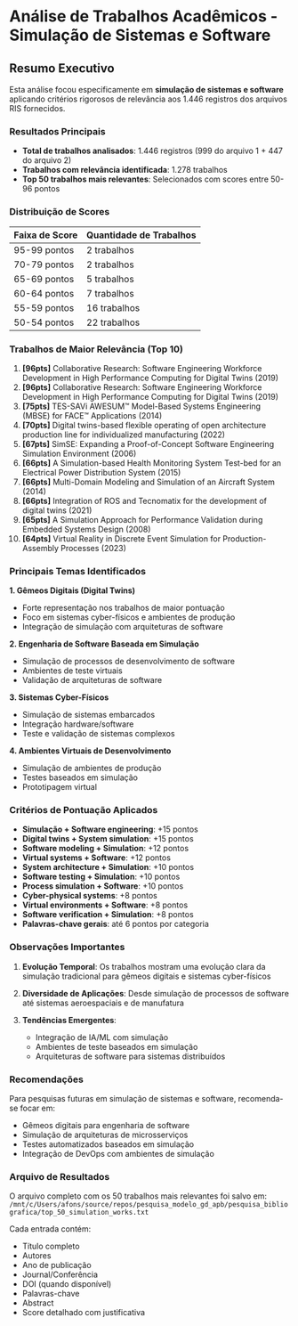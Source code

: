 # Análise de Trabalhos Acadêmicos - Simulação de Sistemas e Software

## Resumo Executivo

Esta análise focou especificamente em **simulação de sistemas e software** aplicando critérios rigorosos de relevância aos 1.446 registros dos arquivos RIS fornecidos.

### Resultados Principais

- **Total de trabalhos analisados**: 1.446 registros (999 do arquivo 1 + 447 do arquivo 2)
- **Trabalhos com relevância identificada**: 1.278 trabalhos
- **Top 50 trabalhos mais relevantes**: Selecionados com scores entre 50-96 pontos

### Distribuição de Scores

| Faixa de Score | Quantidade de Trabalhos |
|---------------|------------------------|
| 95-99 pontos  | 2 trabalhos |
| 70-79 pontos  | 2 trabalhos |
| 65-69 pontos  | 5 trabalhos |
| 60-64 pontos  | 7 trabalhos |
| 55-59 pontos  | 16 trabalhos |
| 50-54 pontos  | 22 trabalhos |

### Trabalhos de Maior Relevância (Top 10)

1. **[96pts]** Collaborative Research: Software Engineering Workforce Development in High Performance Computing for Digital Twins (2019)
2. **[96pts]** Collaborative Research: Software Engineering Workforce Development in High Performance Computing for Digital Twins (2019) 
3. **[75pts]** TES-SAVi AWESUM™ Model-Based Systems Engineering (MBSE) for FACE™ Applications (2014)
4. **[70pts]** Digital twins-based flexible operating of open architecture production line for individualized manufacturing (2022)
5. **[67pts]** SimSE: Expanding a Proof-of-Concept Software Engineering Simulation Environment (2006)
6. **[66pts]** A Simulation-based Health Monitoring System Test-bed for an Electrical Power Distribution System (2015)
7. **[66pts]** Multi-Domain Modeling and Simulation of an Aircraft System (2014)
8. **[66pts]** Integration of ROS and Tecnomatix for the development of digital twins (2021)
9. **[65pts]** A Simulation Approach for Performance Validation during Embedded Systems Design (2008)
10. **[64pts]** Virtual Reality in Discrete Event Simulation for Production-Assembly Processes (2023)

### Principais Temas Identificados

**1. Gêmeos Digitais (Digital Twins)**
- Forte representação nos trabalhos de maior pontuação
- Foco em sistemas cyber-físicos e ambientes de produção
- Integração de simulação com arquiteturas de software

**2. Engenharia de Software Baseada em Simulação**
- Simulação de processos de desenvolvimento de software
- Ambientes de teste virtuais
- Validação de arquiteturas de software

**3. Sistemas Cyber-Físicos**
- Simulação de sistemas embarcados
- Integração hardware/software
- Teste e validação de sistemas complexos

**4. Ambientes Virtuais de Desenvolvimento**
- Simulação de ambientes de produção
- Testes baseados em simulação
- Prototipagem virtual

### Critérios de Pontuação Aplicados

- **Simulação + Software engineering**: +15 pontos
- **Digital twins + System simulation**: +15 pontos  
- **Software modeling + Simulation**: +12 pontos
- **Virtual systems + Software**: +12 pontos
- **System architecture + Simulation**: +10 pontos
- **Software testing + Simulation**: +10 pontos
- **Process simulation + Software**: +10 pontos
- **Cyber-physical systems**: +8 pontos
- **Virtual environments + Software**: +8 pontos
- **Software verification + Simulation**: +8 pontos
- **Palavras-chave gerais**: até 6 pontos por categoria

### Observações Importantes

1. **Evolução Temporal**: Os trabalhos mostram uma evolução clara da simulação tradicional para gêmeos digitais e sistemas cyber-físicos

2. **Diversidade de Aplicações**: Desde simulação de processos de software até sistemas aeroespaciais e de manufatura

3. **Tendências Emergentes**: 
   - Integração de IA/ML com simulação
   - Ambientes de teste baseados em simulação
   - Arquiteturas de software para sistemas distribuídos

### Recomendações

Para pesquisas futuras em simulação de sistemas e software, recomenda-se focar em:
- Gêmeos digitais para engenharia de software
- Simulação de arquiteturas de microsserviços
- Testes automatizados baseados em simulação
- Integração de DevOps com ambientes de simulação

### Arquivo de Resultados

O arquivo completo com os 50 trabalhos mais relevantes foi salvo em:
`/mnt/c/Users/afons/source/repos/pesquisa_modelo_gd_apb/pesquisa_bibliografica/top_50_simulation_works.txt`

Cada entrada contém:
- Título completo
- Autores
- Ano de publicação
- Journal/Conferência
- DOI (quando disponível)
- Palavras-chave
- Abstract
- Score detalhado com justificativa